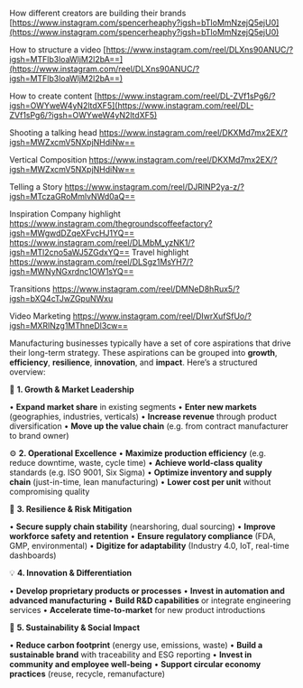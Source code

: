 How different creators are building their brands
[https://www.instagram.com/spencerheaphy?igsh=bTloMmNzejQ5ejU0](https://www.instagram.com/spencerheaphy?igsh=bTloMmNzejQ5ejU0)

How to structure a video
[https://www.instagram.com/reel/DLXns90ANUC/?igsh=MTFlb3loaWljM2l2bA==](https://www.instagram.com/reel/DLXns90ANUC/?igsh=MTFlb3loaWljM2l2bA==)

How to create content
[https://www.instagram.com/reel/DL-ZVf1sPg6/?igsh=OWYweW4yN2ltdXF5](https://www.instagram.com/reel/DL-ZVf1sPg6/?igsh=OWYweW4yN2ltdXF5)

Shooting a talking head
https://www.instagram.com/reel/DKXMd7mx2EX/?igsh=MWZxcmV5NXpjNHdiNw==

Vertical Composition
https://www.instagram.com/reel/DKXMd7mx2EX/?igsh=MWZxcmV5NXpjNHdiNw==

Telling a Story
https://www.instagram.com/reel/DJRlNP2ya-z/?igsh=MTczaGRoMmlvNWd0aQ==

Inspiration
Company highlight
https://www.instagram.com/thegroundscoffeefactory?igsh=MWgwdDZqeXFvcHJ1YQ==
https://www.instagram.com/reel/DLMbM_yzNK1/?igsh=MTl2cno5aWJ5ZGdxYQ==
Travel highlight
https://www.instagram.com/reel/DLSgz1MsYH7/?igsh=MWNyNGxrdnc1OW1sYQ==

Transitions 
https://www.instagram.com/reel/DMNeD8hRux5/?igsh=bXQ4cTJwZGpuNWxu

Video Marketing
https://www.instagram.com/reel/DIwrXufSfUo/?igsh=MXRlNzg1MThneDl3cw==


Manufacturing businesses typically have a set of core aspirations that drive their long-term strategy. These aspirations can be grouped into **growth**, **efficiency**, **resilience**, **innovation**, and **impact**. Here’s a structured overview:

🚀 **1. Growth & Market Leadership**

• **Expand market share** in existing segments
• **Enter new markets** (geographies, industries, verticals)
• **Increase revenue** through product diversification
• **Move up the value chain** (e.g. from contract manufacturer to brand owner)


⚙️ **2. Operational Excellence**
• **Maximize production efficiency** (e.g. reduce downtime, waste, cycle time)
• **Achieve world-class quality** standards (e.g. ISO 9001, Six Sigma)
• **Optimize inventory and supply chain** (just-in-time, lean manufacturing)
• **Lower cost per unit** without compromising quality

🔐 **3. Resilience & Risk Mitigation**

• **Secure supply chain stability** (nearshoring, dual sourcing)
• **Improve workforce safety and retention**
• **Ensure regulatory compliance** (FDA, GMP, environmental)
• **Digitize for adaptability** (Industry 4.0, IoT, real-time dashboards)


💡 **4. Innovation & Differentiation**

• **Develop proprietary products or processes**
• **Invest in automation and advanced manufacturing**
• **Build R&D capabilities** or integrate engineering services
• **Accelerate time-to-market** for new product introductions
  

🌱 **5. Sustainability & Social Impact**

• **Reduce carbon footprint** (energy use, emissions, waste)
• **Build a sustainable brand** with traceability and ESG reporting
• **Invest in community and employee well-being**
• **Support circular economy practices** (reuse, recycle, remanufacture)